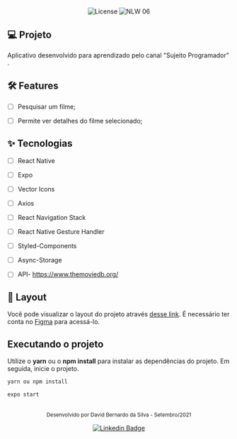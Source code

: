 <h1 align="center">
 
</h1>

<p align="center">
  <img alt="License" src="https://img.shields.io/static/v1?label=license&message=MIT&color=E51C44&labelColor=0A1033">

 <img src="https://img.shields.io/static/v1?label=NLW&message=06&color=E51C44&labelColor=0A1033" alt="NLW 06" />
</p>





## 💻 Projeto
Aplicativo desenvolvido para aprendizado pelo canal "Sujeito Programador" .


## :hammer_and_wrench: Features 

-   [ ] Pesquisar um filme;
-   [ ] Permite ver detalhes do filme selecionado;


## ✨ Tecnologias

-   [ ] React Native
-   [ ] Expo
-   [ ] Vector Icons
-   [ ] Axios
-   [ ] React Navigation Stack
-   [ ] React Native Gesture Handler
-   [ ] Styled-Components
-   [ ] Async-Storage
-   [ ] API- https://www.themoviedb.org/



## 🔖 Layout

Você pode visualizar o layout do projeto através [desse link](https://www.figma.com/file/15K5bDMfj4QdPqGN5OVyYK/Insider-4?node-id=0%3A1). É necessário ter conta no [Figma](http://figma.com/) para acessá-lo.


## Executando o projeto

Utilize o **yarn** ou o **npm install** para instalar as dependências do projeto.
Em seguida, inicie o projeto.

```cl
yarn ou npm install
```
```cl
expo start
```



<br />

<div align="center">
  <small>Desenvolvido por David Bernardo da Silva - Setembro/2021</small>


  [![Linkedin Badge](https://img.shields.io/badge/-David%20Bernardo%20Silva-6633cc?style=flat-square&logo=Linkedin&logoColor=white&link=https://www.linkedin.com/in/david-bernardo-silva-551936ba/)](linkedin.com/in/david-bernardo-silva-551936ba/) 
</div>
